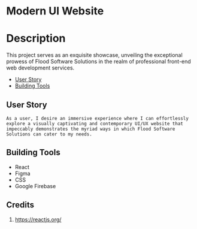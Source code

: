 # Modern UI Website

# Description

This project serves as an exquisite showcase, unveiling the exceptional prowess of Flood Software Solutions in the realm of professional front-end web development services.

<!-- Check out the demo [here](https://drive.google.com/file/d/1ikJFGkNK2Xt7bPuYxJmJn6yohxJAw1Ht/view)!

## Table of Contents -->

 * [User Story](#User-Story)
 * [Building Tools](#Building-Tools)
 <!-- * [Credits](#Credits) -->
 <!--![Site Photo](/client/BelayBuddyPictures/landingpage.png) -->


## User Story
<pre><code>As a user, I desire an immersive experience where I can effortlessly explore a visually captivating and contemporary UI/UX website that impeccably demonstrates the myriad ways in which Flood Software Solutions can cater to my needs.
</code></pre>

## Building Tools 

 * React 
 * Figma
 * CSS
 * Google Firebase

## Credits
1. https://reactjs.org/


